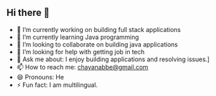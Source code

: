 ## Hi there 👋

- 🔭 I’m currently working on building full stack applications
- 🌱 I’m currently learning Java programming
- 👯 I’m looking to collaborate on building java applications
- 🤔 I’m looking for help with getting job in tech
- 💬 Ask me about: I enjoy building applications and resolving issues.]
- 📫 How to reach me: chayanabbe@gmail.com
- 😄 Pronouns: He
- ⚡ Fun fact: I am multilingual.

